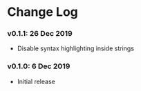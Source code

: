 # Change Log

### v0.1.1: 26 Dec 2019

- Disable syntax highlighting inside strings

### v0.1.0: 6 Dec 2019

- Initial release